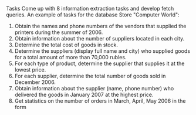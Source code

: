 Tasks
Come up with 8 information extraction tasks and develop fetch queries. An example of tasks for the database Store "Computer World":
1. Obtain the names and phone numbers of the vendors that supplied the printers during the summer of 2006.
2. Obtain information about the number of suppliers located in each city.
3. Determine the total cost of goods in stock.
4. Determine the suppliers (display full name and city) who supplied goods for a total amount of more than 70,000 rubles.
5. For each type of product, determine the supplier that supplies it at the lowest price.
6. For each supplier, determine the total number of goods sold in December 2006.
7. Obtain information about the supplier (name, phone number) who delivered the goods in January 2007 at the highest price.
8. Get statistics on the number of orders in March, April, May 2006 in the form
